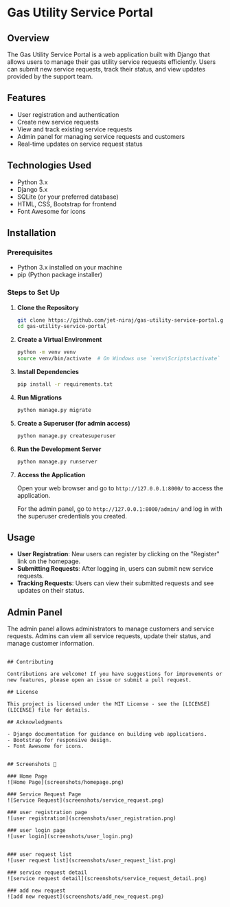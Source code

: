 # Gas Utility Service Portal

## Overview

The Gas Utility Service Portal is a web application built with Django that allows users to manage their gas utility service requests efficiently. Users can submit new service requests, track their status, and view updates provided by the support team.

## Features

- User registration and authentication
- Create new service requests
- View and track existing service requests
- Admin panel for managing service requests and customers
- Real-time updates on service request status

## Technologies Used

- Python 3.x
- Django 5.x
- SQLite (or your preferred database)
- HTML, CSS, Bootstrap for frontend
- Font Awesome for icons

## Installation

### Prerequisites

- Python 3.x installed on your machine
- pip (Python package installer)

### Steps to Set Up

1. **Clone the Repository**

   ```bash
   git clone https://github.com/jet-niraj/gas-utility-service-portal.git
   cd gas-utility-service-portal
   ```

2. **Create a Virtual Environment**

   ```bash
   python -m venv venv
   source venv/bin/activate  # On Windows use `venv\Scripts\activate`
   ```

3. **Install Dependencies**

   ```bash
   pip install -r requirements.txt
   ```

4. **Run Migrations**

   ```bash
   python manage.py migrate
   ```

5. **Create a Superuser (for admin access)**

   ```bash
   python manage.py createsuperuser
   ```

6. **Run the Development Server**

   ```bash
   python manage.py runserver
   ```

7. **Access the Application**

   Open your web browser and go to `http://127.0.0.1:8000/` to access the application.

   For the admin panel, go to `http://127.0.0.1:8000/admin/` and log in with the superuser credentials you created.

## Usage

- **User Registration**: New users can register by clicking on the "Register" link on the homepage.
- **Submitting Requests**: After logging in, users can submit new service requests.
- **Tracking Requests**: Users can view their submitted requests and see updates on their status.

## Admin Panel

The admin panel allows administrators to manage customers and service requests. Admins can view all service requests, update their status, and manage customer information.


```

## Contributing

Contributions are welcome! If you have suggestions for improvements or new features, please open an issue or submit a pull request.

## License

This project is licensed under the MIT License - see the [LICENSE](LICENSE) file for details.

## Acknowledgments

- Django documentation for guidance on building web applications.
- Bootstrap for responsive design.
- Font Awesome for icons.


## Screenshots 📸

### Home Page  
![Home Page](screenshots/homepage.png)

### Service Request Page  
![Service Request](screenshots/service_request.png)

### user registration page  
![user registration](screenshots/user_registration.png)

### user login page  
![user login](screenshots/user_login.png)


### user request list  
![user request list](screenshots/user_request_list.png)

### service request detail  
![service request detail](screenshots/service_request_detail.png)

### add new request  
![add new request](screenshots/add_new_request.png)




















